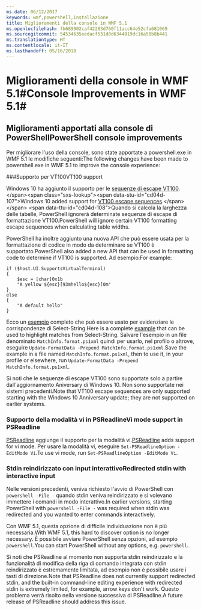 ```yaml
---
ms.date: 06/12/2017
keywords: wmf,powershell,installazione
title: Miglioramenti della console in WMF 5.1
ms.openlocfilehash: fb689002caf42203d760f11acc64e52cfa681069
ms.sourcegitcommit: 54534635eedacf531d8d6344019dc16a50b8b441
ms.translationtype: HT
ms.contentlocale: it-IT
ms.lasthandoff: 05/16/2018
---
```

# <a name="console-improvements-in-wmf-51"></a><span data-ttu-id="cd04d-103">Miglioramenti della console in WMF 5.1#</span><span class="sxs-lookup"><span data-stu-id="cd04d-103">Console Improvements in WMF 5.1#</span></span>

## <a name="powershell-console-improvements"></a><span data-ttu-id="cd04d-104">Miglioramenti apportati alla console di PowerShell</span><span class="sxs-lookup"><span data-stu-id="cd04d-104">PowerShell console improvements</span></span>

<span data-ttu-id="cd04d-105">Per migliorare l'uso della console, sono state apportate a powershell.exe in WMF 5.1 le modifiche seguenti:</span><span class="sxs-lookup"><span data-stu-id="cd04d-105">The following changes have been made to powershell.exe in WMF 5.1 to improve the console experience:</span></span>

###<a name="vt100-support"></a><span data-ttu-id="cd04d-106">Supporto per VT100</span><span class="sxs-lookup"><span data-stu-id="cd04d-106">VT100 support</span></span>

<span data-ttu-id="cd04d-107">Windows 10 ha aggiunto il supporto per le [sequenze di escape VT100](https://msdn.microsoft.com/en-us/library/windows/desktop/mt638032(v=vs.85).aspx).</span><span class="sxs-lookup"><span data-stu-id="cd04d-107">Windows 10 added support for [VT100 escape sequences](https://msdn.microsoft.com/en-us/library/windows/desktop/mt638032(v=vs.85).aspx).</span></span>
<span data-ttu-id="cd04d-108">Quando si calcola la larghezza delle tabelle, PowerShell ignorerà determinate sequenze di escape di formattazione VT100.</span><span class="sxs-lookup"><span data-stu-id="cd04d-108">PowerShell will ignore certain VT100 formatting escape sequences when calculating table widths.</span></span>

<span data-ttu-id="cd04d-109">PowerShell ha inoltre aggiunto una nuova API che può essere usata per la formattazione di codice in modo da determinare se VT100 è supportato.</span><span class="sxs-lookup"><span data-stu-id="cd04d-109">PowerShell also added a new API that can be used in formatting code to determine if VT100 is supported.</span></span>
<span data-ttu-id="cd04d-110">Ad esempio:</span><span class="sxs-lookup"><span data-stu-id="cd04d-110">For example:</span></span>

```
if ($host.UI.SupportsVirtualTerminal)
{
    $esc = [char]0x1b
    "A yellow ${esc}[93mhello${esc}[0m"
}
else
{
    "A default hello"
}
```
<span data-ttu-id="cd04d-111">Ecco un [esempio](https://gist.github.com/lzybkr/dcb973dccd54900b67783c48083c28f7) completo che può essere usato per evidenziare le corrispondenze di Select-String.</span><span class="sxs-lookup"><span data-stu-id="cd04d-111">Here is a complete [example](https://gist.github.com/lzybkr/dcb973dccd54900b67783c48083c28f7) that can be used to highlight matches from Select-String.</span></span>
<span data-ttu-id="cd04d-112">Salvare l'esempio in un file denominato `MatchInfo.format.ps1xml` quindi per usarlo, nel profilo o altrove, eseguire `Update-FormatData -Prepend MatchInfo.format.ps1xml`.</span><span class="sxs-lookup"><span data-stu-id="cd04d-112">Save the example in a file named `MatchInfo.format.ps1xml`, then to use it, in your profile or elsewhere, run `Update-FormatData -Prepend MatchInfo.format.ps1xml`.</span></span>

<span data-ttu-id="cd04d-113">Si noti che le sequenze di escape VT100 sono supportate solo a partire dall'aggiornamento Aniversary di Windows 10. Non sono supportate nei sistemi precedenti.</span><span class="sxs-lookup"><span data-stu-id="cd04d-113">Note that VT100 escape sequences are only supported starting with the Windows 10 Anniversary update; they are not supported on earlier systems.</span></span>

### <a name="vi-mode-support-in-psreadline"></a><span data-ttu-id="cd04d-114">Supporto della modalità vi in PSReadline</span><span class="sxs-lookup"><span data-stu-id="cd04d-114">Vi mode support in PSReadline</span></span>

<span data-ttu-id="cd04d-115">[PSReadline](https://github.com/lzybkr/PSReadLine) aggiunge il supporto per la modalità vi.</span><span class="sxs-lookup"><span data-stu-id="cd04d-115">[PSReadline](https://github.com/lzybkr/PSReadLine) adds support for vi mode.</span></span> <span data-ttu-id="cd04d-116">Per usare la modalità vi, eseguire `Set-PSReadlineOption -EditMode Vi`.</span><span class="sxs-lookup"><span data-stu-id="cd04d-116">To use vi mode, run `Set-PSReadlineOption -EditMode Vi`.</span></span>

### <a name="redirected-stdin-with-interactive-input"></a><span data-ttu-id="cd04d-117">Stdin reindirizzato con input interattivo</span><span class="sxs-lookup"><span data-stu-id="cd04d-117">Redirected stdin with interactive input</span></span>

<span data-ttu-id="cd04d-118">Nelle versioni precedenti, veniva richiesto l'avvio di PowerShell con `powershell -File -` quando stdin veniva reindirizzato e si volevano immettere i comandi in modo interattivo.</span><span class="sxs-lookup"><span data-stu-id="cd04d-118">In earlier versions, starting PowerShell with `powershell -File -` was required when stdin was redirected and you wanted to enter commands interactively.</span></span>

<span data-ttu-id="cd04d-119">Con WMF 5.1, questa opzione di difficile individuazione non è più necessaria.</span><span class="sxs-lookup"><span data-stu-id="cd04d-119">With WMF 5.1, this hard to discover option is no longer necessary.</span></span>
<span data-ttu-id="cd04d-120">È possibile avviare PowerShell senza opzioni, ad esempio `powershell`.</span><span class="sxs-lookup"><span data-stu-id="cd04d-120">You can start PowerShell without any options, e.g. `powershell`.</span></span>

<span data-ttu-id="cd04d-121">Si noti che PSReadline al momento non supporta stdin reindirizzato e la funzionalità di modifica della riga di comando integrata con stdin reindirizzato è estremamente limitata, ad esempio non è possibile usare i tasti di direzione.</span><span class="sxs-lookup"><span data-stu-id="cd04d-121">Note that PSReadline does not currently support redirected stdin, and the built-in command-line editing experience with redirected stdin is extremely limited, for example, arrow keys don't work.</span></span>
<span data-ttu-id="cd04d-122">Questo problema verrà risolto nella versione successiva di PSReadline.</span><span class="sxs-lookup"><span data-stu-id="cd04d-122">A future release of PSReadline should address this issue.</span></span>
